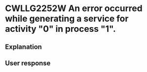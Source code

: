 # CWLLG2252W An error occurred while generating a service for activity "0" in process "1".

## Explanation

## User response